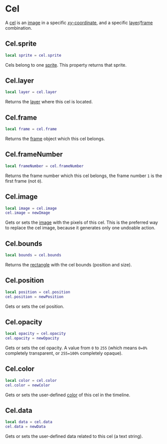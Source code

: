 # Cel

A [cel](https://www.aseprite.org/docs/cel/) is an [image](#celimage) in a specific
[*xy*-coordinate](#celposition), and a specific
[layer](#cellayer)/[frame](#celframe) combination.

## Cel.sprite

```lua
local sprite = cel.sprite
```

Cels belong to one [sprite](sprite.md#sprite). This property returns that sprite.

## Cel.layer

```lua
local layer = cel.layer
```

Returns the [layer](layer.md#layer) where this cel is located.

## Cel.frame

```lua
local frame = cel.frame
```

Returns the [frame](frame.md#frame) object which this cel belongs.

## Cel.frameNumber

```lua
local frameNumber = cel.frameNumber
```

Returns the frame number which this cel belongs, the frame number `1`
is the first frame (not `0`).

## Cel.image

```lua
local image = cel.image
cel.image = newImage
```

Gets or sets the [image](image.md#image) with the pixels of this cel. This
is the preferred way to replace the cel image, because it generates
only one undoable action.

## Cel.bounds

```lua
local bounds = cel.bounds
```

Returns the [rectangle](rectangle.md#rectangle) with the cel bounds (position
and size).

## Cel.position

```lua
local position = cel.position
cel.position = newPosition
```

Gets or sets the cel position.

## Cel.opacity

```lua
local opacity = cel.opacity
cel.opacity = newOpacity
```

Gets or sets the cel opacity. A value from `0` to `255` (which means
`0=0%` completely transparent, or `255=100%` completely opaque).

## Cel.color

```lua
local color = cel.color
cel.color = newColor
```

Gets or sets the user-defined [color](color.md#color) of this cel in the timeline.

## Cel.data

```lua
local data = cel.data
cel.data = newData
```

Gets or sets the user-defined data related to this cel (a text string).
